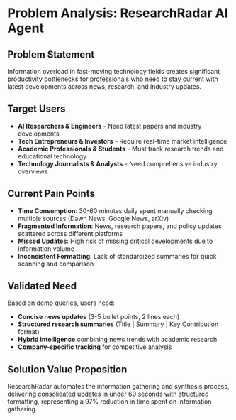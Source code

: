 # Problem Analysis: ResearchRadar AI Agent

## Problem Statement
Information overload in fast-moving technology fields creates significant productivity bottlenecks for professionals who need to stay current with latest developments across news, research, and industry updates.

## Target Users
- **AI Researchers & Engineers** - Need latest papers and industry developments
- **Tech Entrepreneurs & Investors** - Require real-time market intelligence  
- **Academic Professionals & Students** - Must track research trends and educational technology
- **Technology Journalists & Analysts** - Need comprehensive industry overviews

## Current Pain Points
- **Time Consumption**: 30-60 minutes daily spent manually checking multiple sources (Dawn News, Google News, arXiv)
- **Fragmented Information**: News, research papers, and policy updates scattered across different platforms
- **Missed Updates**: High risk of missing critical developments due to information volume
- **Inconsistent Formatting**: Lack of standardized summaries for quick scanning and comparison

## Validated Need
Based on demo queries, users need:
- **Concise news updates** (3-5 bullet points, 2 lines each)
- **Structured research summaries** (Title | Summary | Key Contribution format)
- **Hybrid intelligence** combining news trends with academic research
- **Company-specific tracking** for competitive analysis

## Solution Value Proposition
ResearchRadar automates the information gathering and synthesis process, delivering consolidated updates in under 60 seconds with structured formatting, representing a 97% reduction in time spent on information gathering.